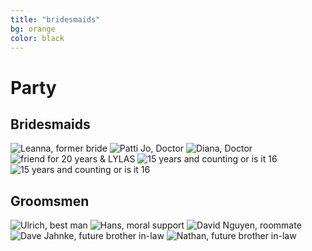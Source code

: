 ```yaml
---
title: "bridesmaids"
bg: orange
color: black
---
```


# Party

## Bridesmaids

<div>
<img class="row small column"   src="img/party/bridesmaids/leelee.jpg" alt="Leanna, former bride" title="Leanna, twin" />
<img class="row small column" src="img/party/bridesmaids/pattijo.jpg"      alt="Patti Jo, Doctor" title="Patti Jo, sister" />
<img class="row small column" src="img/party/bridesmaids/diana.jpg"  alt="Diana, Doctor" title="Diana, sister"/>
<img class="row small column"   src="img/party/bridesmaids/ladonia1.jpg"      alt="friend for 20 years & LYLAS" title="friend for 20 years & LYLAS" />
<img class="row small column"  src="img/party/bridesmaids/erin.jpg" alt="15 years and counting or is it 16" title="15 years and counting or is it 16" />
<img class="row small column"  src="img/party/bridesmaids/erin.jpg" alt="15 years and counting or is it 16" title="15 years and counting or is it 16" />
</div>



## Groomsmen

<div>
<img class="row small column"   src="img/party/groomsmen/ulrich.jpg" alt="Ulrich, best man" title="Ulrich, best man" />
<img class="row small column" src="img/party/groomsmen/hans.jpg" alt="Hans, moral support" title="Hans, moral support" />
<img class="row small column" src="img/party/groomsmen/dave_nguyen.jpg"  alt="David Nguyen, roommate" title="David Nguyen, roommate"/>
<img class="row small column"   src="img/party/groomsmen/dave_jahnke.jpg" alt="Dave Jahnke, future brother in-law" title="Dave Jahnke, future brother in-law" />
<img class="row small column"  src="img/party/groomsmen/nathan.jpg" alt="Nathan, future brother in-law" title="Nathan, future brother in-law" />
</div>
